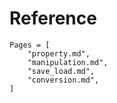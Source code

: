 # Reference

```@contents
Pages = [
    "property.md",
    "manipulation.md",
    "save_load.md",
    "conversion.md",
]
```